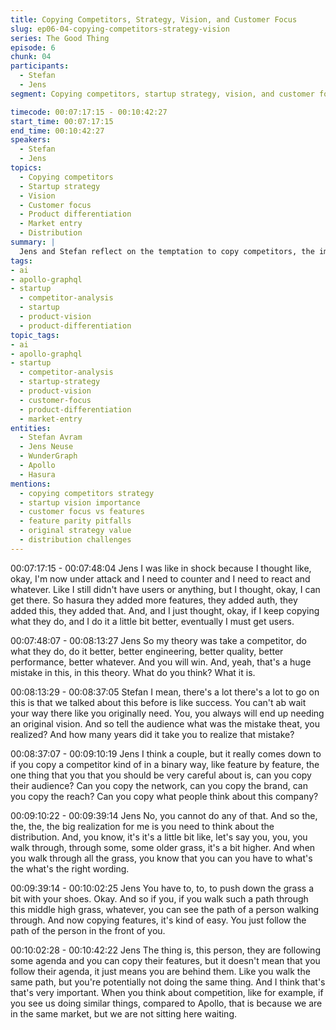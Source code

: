 ```yaml
---
title: Copying Competitors, Strategy, Vision, and Customer Focus
slug: ep06-04-copying-competitors-strategy-vision
series: The Good Thing
episode: 6
chunk: 04
participants:
  - Stefan
  - Jens
segment: Copying competitors, startup strategy, vision, and customer focus

timecode: 00:07:17:15 - 00:10:42:27
start_time: 00:07:17:15
end_time: 00:10:42:27
speakers:
  - Stefan
  - Jens
topics:
  - Copying competitors
  - Startup strategy
  - Vision
  - Customer focus
  - Product differentiation
  - Market entry
  - Distribution
summary: |
  Jens and Stefan reflect on the temptation to copy competitors, the importance of having a vision, and the need to focus on customers rather than just features. They discuss the pitfalls of feature parity and the value of original strategy in startup success.
tags:
- ai
- apollo-graphql
- startup
  - competitor-analysis
  - startup
  - product-vision
  - product-differentiation
topic_tags:
- ai
- apollo-graphql
- startup
  - competitor-analysis
  - startup-strategy
  - product-vision
  - customer-focus
  - product-differentiation
  - market-entry
entities:
  - Stefan Avram
  - Jens Neuse
  - WunderGraph
  - Apollo
  - Hasura
mentions:
  - copying competitors strategy
  - startup vision importance
  - customer focus vs features
  - feature parity pitfalls
  - original strategy value
  - distribution challenges
---
```


00:07:17:15 - 00:07:48:04
Jens
I was like in shock because I thought like, okay, I'm now under attack and I need to counter and
I need to react and whatever. Like I still didn't have users or anything, but I thought, okay, I can
get there. So hasura they added more features, they added auth, they added this, they added
that. And, and I just thought, okay, if I keep copying what they do, and I do it a little bit better,
eventually I must get users.

00:07:48:07 - 00:08:13:27
Jens
So my theory was take a competitor, do what they do, do it better, better engineering, better
quality, better performance, better whatever. And you will win. And, yeah, that's a huge mistake
in this, in this theory. What do you think? What it is.

00:08:13:29 - 00:08:37:05
Stefan
I mean, there's a lot there's a lot to go on this is that we talked about this before is like success.
You can't ab wait your way there like you originally need. You, you always will end up needing
an original vision. And so tell the audience what was the mistake theat, you realized? And how
many years did it take you to realize that mistake?

00:08:37:07 - 00:09:10:19
Jens
I think a couple, but it really comes down to if you copy a competitor kind of in a binary way, like
feature by feature, the one thing that you that you should be very careful about is, can you copy
their audience? Can you copy the network, can you copy the brand, can you copy the reach?
Can you copy what people think about this company?

00:09:10:22 - 00:09:39:14
Jens
No, you cannot do any of that. And so the, the, the, the big realization for me is you need to
think about the distribution. And, you know, it's it's a little bit like, let's say you, you, you walk
through, through some, some older grass, it's a bit higher. And when you walk through all the
grass, you know that you can you have to what's the what's the right wording.

00:09:39:14 - 00:10:02:25
Jens
You have to, to, to push down the grass a bit with your shoes. Okay. And so if you, if you walk
such a path through this middle high grass, whatever, you can see the path of a person walking
through. And now copying features, it's kind of easy. You just follow the path of the person in
the front of you.

00:10:02:28 - 00:10:42:22
Jens
The thing is, this person, they are following some agenda and you can copy their features, but it
doesn't mean that you follow their agenda, it just means you are behind them. Like you walk the
same path, but you're potentially not doing the same thing. And I think that's that's very
important. When you think about competition, like for example, if you see us doing similar
things, compared to Apollo, that is because we are in the same market, but we are not sitting
here waiting.